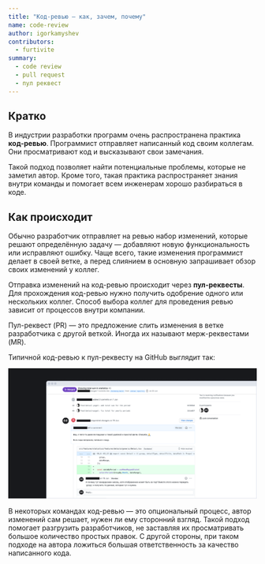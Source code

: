 ```yaml
---
title: "Код-ревью — как, зачем, почему"
name: code-review
author: igorkamyshev
contributors:
  - furtivite
summary:
  - code review
  - pull request
  - пул реквест
---
```

## Кратко

В индустрии разработки программ очень распространена практика __код-ревью__. Программист отправляет написанный код своим коллегам. Они просматривают код и высказывают свои замечания.

Такой подход позволяет найти потенциальные проблемы, которые не заметил автор. Кроме того, такая практика распространяет знания внутри команды и помогает всем инженерам хорошо разбираться в коде.

## Как происходит

Обычно разработчик отправляет на ревью набор изменений, которые решают определённую задачу — добавляют новую функциональность или исправляют ошибку. Чаще всего, такие изменения программист делает в своей ветке<!--TODO: Ссылка на систему контроля версий-->, а перед слиянием в основную запрашивает обзор своих изменений у коллег.

Отправка изменений на код-ревью происходит через __пул-реквесты__. Для прохождения код-ревью нужно получить одобрение одного или нескольких коллег. Способ выбора коллег для проведения ревью зависит от процессов внутри компании.

Пул-реквест (PR) — это предложение слить изменения в ветке разработчика с другой веткой. Иногда их называют мерж-реквестами (MR).

Типичной код-ревью к пул-реквесту на GitHub выглядит так:

![Пример обсуждения в пул-реквесте](images/1.png)

В некоторых командах код-ревью — это опциональный процесс, автор изменений сам решает, нужен ли ему сторонний взгляд. Такой подход помогает разгрузить разработчиков, не заставляя их просматривать большое количество простых правок. С другой стороны, при таком подходе на автора ложиться большая ответственность за качество написанного кода.

